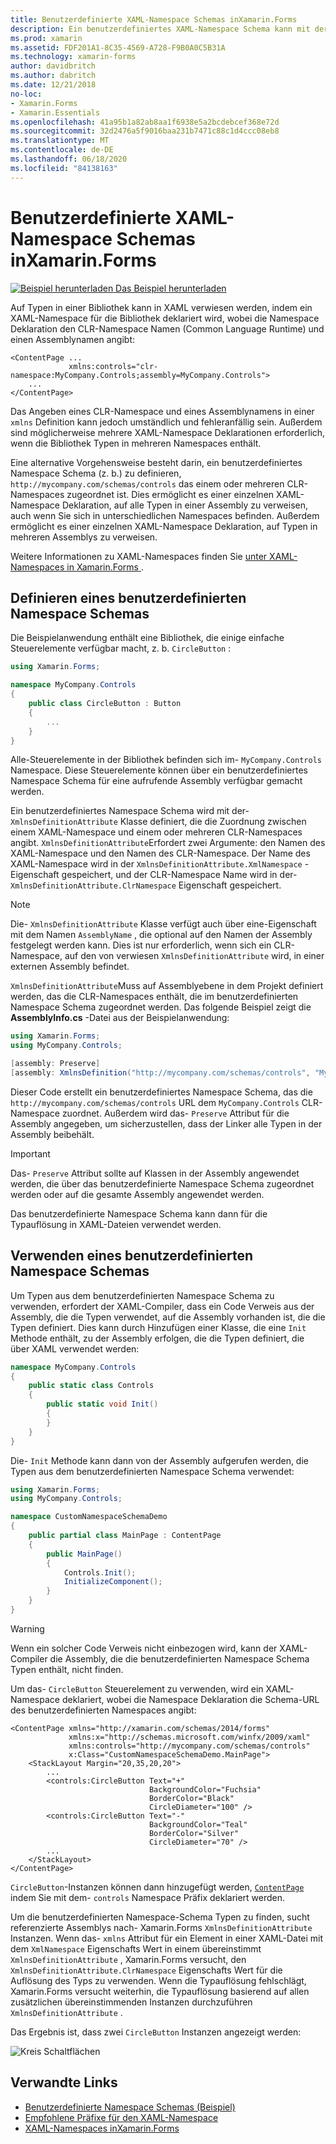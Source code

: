 ```yaml
---
title: Benutzerdefinierte XAML-Namespace Schemas inXamarin.Forms
description: Ein benutzerdefiniertes XAML-Namespace Schema kann mit der XmlnsDefinitionAttribute-Klasse definiert werden, die eine Zuordnung zwischen einer benutzerdefinierten URL und einem oder mehreren CLR-Namespaces angibt. Das benutzerdefinierte Namespace Schema kann dann in XAML-Namespace Deklarationen verwendet werden.
ms.prod: xamarin
ms.assetid: FDF201A1-8C35-4569-A728-F9B0A0C5B31A
ms.technology: xamarin-forms
author: davidbritch
ms.author: dabritch
ms.date: 12/21/2018
no-loc:
- Xamarin.Forms
- Xamarin.Essentials
ms.openlocfilehash: 41a95b1a82ab8aa1f6938e5a2bcdebcef368e72d
ms.sourcegitcommit: 32d2476a5f9016baa231b7471c88c1d4ccc08eb8
ms.translationtype: MT
ms.contentlocale: de-DE
ms.lasthandoff: 06/18/2020
ms.locfileid: "84138163"
---
```

# <a name="xaml-custom-namespace-schemas-in-xamarinforms"></a>Benutzerdefinierte XAML-Namespace Schemas inXamarin.Forms

[![Beispiel herunterladen](~/media/shared/download.png) Das Beispiel herunterladen](https://docs.microsoft.com/samples/xamarin/xamarin-forms-samples/xaml-customnamespaceschemas)

Auf Typen in einer Bibliothek kann in XAML verwiesen werden, indem ein XAML-Namespace für die Bibliothek deklariert wird, wobei die Namespace Deklaration den CLR-Namespace Namen (Common Language Runtime) und einen Assemblynamen angibt:

```xaml
<ContentPage ...
             xmlns:controls="clr-namespace:MyCompany.Controls;assembly=MyCompany.Controls">
    ...
</ContentPage>
```

Das Angeben eines CLR-Namespace und eines Assemblynamens in einer `xmlns` Definition kann jedoch umständlich und fehleranfällig sein. Außerdem sind möglicherweise mehrere XAML-Namespace Deklarationen erforderlich, wenn die Bibliothek Typen in mehreren Namespaces enthält.

Eine alternative Vorgehensweise besteht darin, ein benutzerdefiniertes Namespace Schema (z. b.) zu definieren, `http://mycompany.com/schemas/controls` das einem oder mehreren CLR-Namespaces zugeordnet ist. Dies ermöglicht es einer einzelnen XAML-Namespace Deklaration, auf alle Typen in einer Assembly zu verweisen, auch wenn Sie sich in unterschiedlichen Namespaces befinden. Außerdem ermöglicht es einer einzelnen XAML-Namespace Deklaration, auf Typen in mehreren Assemblys zu verweisen.

Weitere Informationen zu XAML-Namespaces finden Sie [unter XAML-Namespaces in Xamarin.Forms ](namespaces.md).

## <a name="defining-a-custom-namespace-schema"></a>Definieren eines benutzerdefinierten Namespace Schemas

Die Beispielanwendung enthält eine Bibliothek, die einige einfache Steuerelemente verfügbar macht, z. b. `CircleButton` :

```csharp
using Xamarin.Forms;

namespace MyCompany.Controls
{
    public class CircleButton : Button
    {
        ...
    }
}
```

Alle-Steuerelemente in der Bibliothek befinden sich im- `MyCompany.Controls` Namespace. Diese Steuerelemente können über ein benutzerdefiniertes Namespace Schema für eine aufrufende Assembly verfügbar gemacht werden.

Ein benutzerdefiniertes Namespace Schema wird mit der- `XmlnsDefinitionAttribute` Klasse definiert, die die Zuordnung zwischen einem XAML-Namespace und einem oder mehreren CLR-Namespaces angibt. `XmlnsDefinitionAttribute`Erfordert zwei Argumente: den Namen des XAML-Namespace und den Namen des CLR-Namespace. Der Name des XAML-Namespace wird in der `XmlnsDefinitionAttribute.XmlNamespace` -Eigenschaft gespeichert, und der CLR-Namespace Name wird in der- `XmlnsDefinitionAttribute.ClrNamespace` Eigenschaft gespeichert.

> [!NOTE]
> Die- `XmlnsDefinitionAttribute` Klasse verfügt auch über eine-Eigenschaft mit dem Namen `AssemblyName` , die optional auf den Namen der Assembly festgelegt werden kann. Dies ist nur erforderlich, wenn sich ein CLR-Namespace, auf den von verwiesen `XmlnsDefinitionAttribute` wird, in einer externen Assembly befindet.

`XmlnsDefinitionAttribute`Muss auf Assemblyebene in dem Projekt definiert werden, das die CLR-Namespaces enthält, die im benutzerdefinierten Namespace Schema zugeordnet werden. Das folgende Beispiel zeigt die **AssemblyInfo.cs** -Datei aus der Beispielanwendung:

```csharp
using Xamarin.Forms;
using MyCompany.Controls;

[assembly: Preserve]
[assembly: XmlnsDefinition("http://mycompany.com/schemas/controls", "MyCompany.Controls")]
```

Dieser Code erstellt ein benutzerdefiniertes Namespace Schema, das die `http://mycompany.com/schemas/controls` URL dem `MyCompany.Controls` CLR-Namespace zuordnet. Außerdem wird das- `Preserve` Attribut für die Assembly angegeben, um sicherzustellen, dass der Linker alle Typen in der Assembly beibehält.

> [!IMPORTANT]
> Das- `Preserve` Attribut sollte auf Klassen in der Assembly angewendet werden, die über das benutzerdefinierte Namespace Schema zugeordnet werden oder auf die gesamte Assembly angewendet werden.

Das benutzerdefinierte Namespace Schema kann dann für die Typauflösung in XAML-Dateien verwendet werden.

## <a name="consuming-a-custom-namespace-schema"></a>Verwenden eines benutzerdefinierten Namespace Schemas

Um Typen aus dem benutzerdefinierten Namespace Schema zu verwenden, erfordert der XAML-Compiler, dass ein Code Verweis aus der Assembly, die die Typen verwendet, auf die Assembly vorhanden ist, die die Typen definiert. Dies kann durch Hinzufügen einer Klasse, die eine `Init` Methode enthält, zu der Assembly erfolgen, die die Typen definiert, die über XAML verwendet werden:

```csharp
namespace MyCompany.Controls
{
    public static class Controls
    {
        public static void Init()
        {
        }
    }
}
```

Die- `Init` Methode kann dann von der Assembly aufgerufen werden, die Typen aus dem benutzerdefinierten Namespace Schema verwendet:

```csharp
using Xamarin.Forms;
using MyCompany.Controls;

namespace CustomNamespaceSchemaDemo
{
    public partial class MainPage : ContentPage
    {
        public MainPage()
        {
            Controls.Init();
            InitializeComponent();
        }
    }
}
```

> [!WARNING]
> Wenn ein solcher Code Verweis nicht einbezogen wird, kann der XAML-Compiler die Assembly, die die benutzerdefinierten Namespace Schema Typen enthält, nicht finden.

Um das- `CircleButton` Steuerelement zu verwenden, wird ein XAML-Namespace deklariert, wobei die Namespace Deklaration die Schema-URL des benutzerdefinierten Namespaces angibt:

```xaml
<ContentPage xmlns="http://xamarin.com/schemas/2014/forms"
             xmlns:x="http://schemas.microsoft.com/winfx/2009/xaml"
             xmlns:controls="http://mycompany.com/schemas/controls"
             x:Class="CustomNamespaceSchemaDemo.MainPage">
    <StackLayout Margin="20,35,20,20">
        ...
        <controls:CircleButton Text="+"
                               BackgroundColor="Fuchsia"
                               BorderColor="Black"
                               CircleDiameter="100" />
        <controls:CircleButton Text="-"
                               BackgroundColor="Teal"
                               BorderColor="Silver"
                               CircleDiameter="70" />
        ...
    </StackLayout>
</ContentPage>
```

`CircleButton`-Instanzen können dann hinzugefügt werden, [`ContentPage`](xref:Xamarin.Forms.ContentPage) indem Sie mit dem- `controls` Namespace Präfix deklariert werden.

Um die benutzerdefinierten Namespace-Schema Typen zu finden, sucht referenzierte Assemblys nach- Xamarin.Forms `XmlnsDefinitionAttribute` Instanzen. Wenn das- `xmlns` Attribut für ein Element in einer XAML-Datei mit dem `XmlNamespace` Eigenschafts Wert in einem übereinstimmt `XmlnsDefinitionAttribute` , Xamarin.Forms versucht, den `XmlnsDefinitionAttribute.ClrNamespace` Eigenschafts Wert für die Auflösung des Typs zu verwenden. Wenn die Typauflösung fehlschlägt, Xamarin.Forms versucht weiterhin, die Typauflösung basierend auf allen zusätzlichen übereinstimmenden Instanzen durchzuführen `XmlnsDefinitionAttribute` .

Das Ergebnis ist, dass zwei `CircleButton` Instanzen angezeigt werden:

![Kreis Schaltflächen](custom-namespace-schemas-images/circle-buttons.png "Kreis Schaltflächen")

## <a name="related-links"></a>Verwandte Links

- [Benutzerdefinierte Namespace Schemas (Beispiel)](https://docs.microsoft.com/samples/xamarin/xamarin-forms-samples/xaml-customnamespaceschemas)
- [Empfohlene Präfixe für den XAML-Namespace](custom-prefix.md)
- [XAML-Namespaces inXamarin.Forms](namespaces.md)
